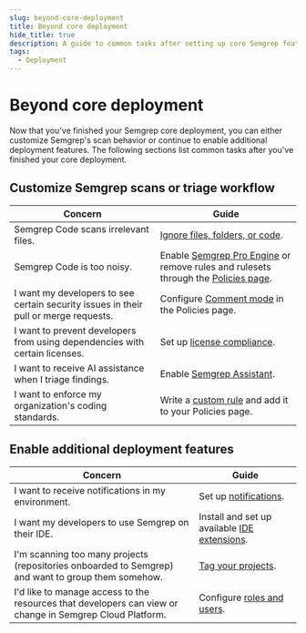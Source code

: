 ```yaml
---
slug: beyond-core-deployment
title: Beyond core deployment
hide_title: true
description: A guide to common tasks after setting up core Semgrep features.
tags:
  - Deployment
---
```


# Beyond core deployment

Now that you've finished your Semgrep core deployment, you can either customize Semgrep's scan behavior or continue to enable additional deployment features. The following sections list common tasks after you've finished your core deployment.

## Customize Semgrep scans or triage workflow

| Concern | Guide |
| -------  | ------ |
| Semgrep Code scans irrelevant files.         | [Ignore files, folders, or code](/ignoring-files-folders-code/).  |
| Semgrep Code is too noisy.         | Enable [Semgrep Pro Engine](/semgrep-code/semgrep-pro-engine-intro/) or remove rules and rulesets through the [Policies page](/semgrep-code/policies/).  |
| I want my developers to see certain security issues in their pull or merge requests.         | Configure [Comment mode](/semgrep-code/policies/#blocking-a-pr-or-mr-through-rule-modes) in the Policies page.  |
| I want to prevent developers from using dependencies with certain licenses. | Set up [license compliance](/docs/semgrep-supply-chain/license-compliance).|
| I want to receive AI assistance when I triage findings. | Enable [Semgrep Assistant](/semgrep-code/semgrep-assistant-code/). |
| I want to enforce my organization's coding standards. | Write a [custom rule](/writing-rules/overview/) and add it to your Policies page. |

## Enable additional deployment features

| Concern | Guide |
| -------  | ------ |
| I want to receive notifications in my environment.    | Set up [notifications](/semgrep-cloud-platform/notifications/).   |
| I want my developers to use Semgrep on their IDE.    | Install and set up available [IDE extensions](/extensions/overview/).  |
| I'm scanning too many projects (repositories onboarded to Semgrep) and want to group them somehow.         | [Tag your projects](/docs/semgrep-cloud-platform/tags/).   |
| I'd like to manage access to the resources that developers can view or change in Semgrep Cloud Platform.         | Configure [roles and users](/docs/deployment/user-management/).  |
